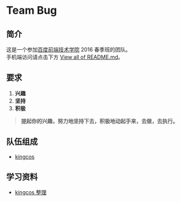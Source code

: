 # Team Bug

## 简介

这是一个参加[百度前端技术学院](http://ife.baidu.com) 2016 春季班的团队。<br/>
手机端访问请点击下方 [View all of README.md](README.md)。

## 要求

1. **兴趣**
2. **坚持**
3. **积极**

> **提起你的兴趣，努力地坚持下去，积极地动起手来，去做，去执行。**

## 队伍组成

- [kingcos](http://maimieng.com)

## 学习资料

- [kingcos 整理](study_resources.md)
